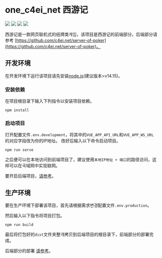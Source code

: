 # one_c4ei_net 西游记

[![](https://img.shields.io/badge/Vue.js-2.6-brightgreen)](https://cn.vuejs.org/index.html)
[![](https://img.shields.io/badge/Vue--CLI-4.5-green)](https://cli.vuejs.org/zh/)
[![](https://img.shields.io/badge/Element--UI-2.15-blue)](https://element.eleme.io/#/zh-CN)
[![](https://img.shields.io/badge/Echarts-5.0-red)](https://echarts.apache.org/zh/index.html)


西游记是一款网页联机式的纸牌类게임，该项目是西游记的前端部分。后端部分请参考 [https://github.com/c4ei.net/server-of-poker](https://github.com/c4ei.net/server-of-poker)。

## 开发环境
在开发环境下运行该项目请先安装[node.js](https://nodejs.org/en/)(建议版本>v14.15)。

### 安装依赖
在项目根目录下输入下列指令以安装项目依赖。

```
npm install
```

### 启动项目
打开配置文件`.env.development`，将其中的`VUE_APP_API_URL`和`VUE_APP_WS_URL`的对应字段改为你的IP地址。
改好后输入以下命令启动项目。
```
npm run serve
```

之后便可以在本地访问到前端项目了，建议使用`本地IP地址 + 端口`的路径访问，这样可以在국域网中实现联网。

要开启后端项目，[请参考](https://github.com/c4ei.net/server-of-poker#%E5%BC%80%E5%8F%91%E7%8E%AF%E5%A2%83)。

## 生产环境
要在生产环境下部署该项目，首先请根据需求변경配置文件`.env.production`。

然后输入以下指令将项目打包。
```
npm run build
```
最后将打包好的`dist`文件夹整개拷贝到后端项目的根目录下，前端部分的部署完成。

后端部分的部署 [请参考](https://github.com/c4ei.net/server-of-poker#%E7%94%9F%E4%BA%A7%E7%8E%AF%E5%A2%83)。